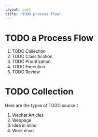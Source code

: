 ```yaml
---
layout: post
title: "TODO process flow"
---
```


# TODO a Process Flow

1. TODO Collection
2. TODO Classification
3. TODO Prioritization
4. TODO Execution
5. TODO Review

# TODO Collection

Here are the types of TODO source：
1. Wechat Articles
2. Webpage
3. Idea in mind
4. Work email
